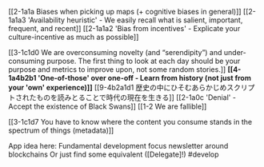 [[2-1a1a Biases when picking up maps (+ cognitive biases in general)]]
	[[2-1a1a3 'Availability heuristic' - We easily recall what is salient, important, frequent, and recent]]
	[[2-1a1a2 'Bias from incentives' - Explicate your culture-incentive as much as possible]]

[[3-1c1d0 We are overconsuming novelty (and “serendipity”) and under-consuming purpose. The first thing to look at each day should be your purpose and metrics to improve upon, not some random stories.]]
	**[[4-1a4b2b1 'One-of-those' over one-off - Learn from history (not just from your 'own' experience)]]**
		[[9-4b2a1d1 歴史の中にひそむあらかじめスクリプトされたものを読みとることで時代の現在を生きる]]
			[[2-1a0c 'Denial' - Accept the existence of Black Swans]]
				[[1-2 We are fallible]]

[[3-1c1d7 You have to know where the content you consume stands in the spectrum of things (metadata)]]

App idea here:
	Fundamental development focus newsletter around blockchains
		Or just find some equivalent ([Delegate]!) #develop 